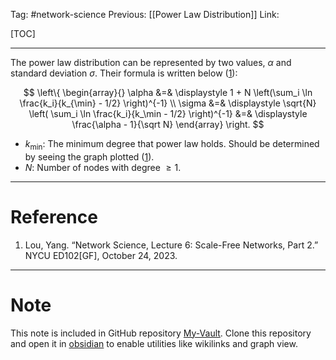 Tag: #network-science 
Previous: [[Power Law Distribution]]
Link: 

[TOC]

---

The power law distribution can be represented by two values, $\alpha$ and standard deviation $\sigma$. Their formula is written below (<u>1</u>):

$$
\left\{
	\begin{array}{}
		\alpha &=& 
		\displaystyle
		1 + N
		\left(\sum_i \ln \frac{k_i}{k_{\min} - 1/2}
		\right)^{-1} \\
		\sigma &=& 
		\displaystyle
		\sqrt{N}
		\left(
			\sum_i
			\ln
			\frac{k_i}{k_\min - 1/2}
		\right)^{-1} &=& 
		\displaystyle
		\frac{\alpha - 1}{\sqrt N}
	\end{array}
\right.
$$

- $k_\min$: The minimum degree that power law holds. Should be determined by seeing the graph plotted (<u>1</u>).
- $N$: Number of nodes with degree $\geq 1$.

---

# Reference

1. Lou, Yang. “Network Science, Lecture 6: Scale-Free Networks, Part 2.” NYCU ED102[GF], October 24, 2023.

---

# Note

This note is included in GitHub repository [My-Vault](https://github.com/LittleD3092/My-Vault.git). Clone this repository and open it in [obsidian](https://obsidian.md/) to enable utilities like wikilinks and graph view.